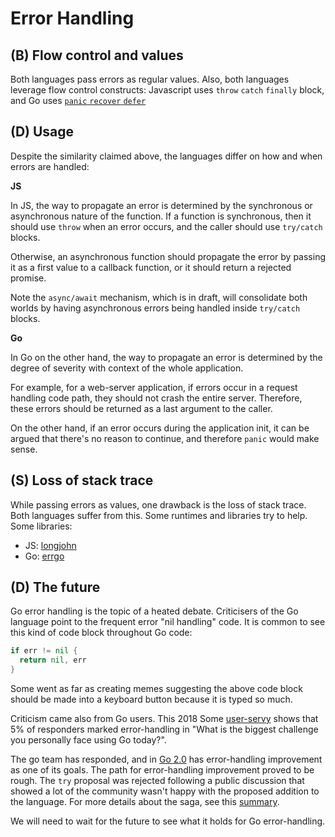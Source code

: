 # Error Handling
## (B) Flow control and values

Both languages pass errors as regular values. Also, both languages leverage flow control constructs: Javascript uses `throw` `catch` `finally` block, and Go uses [`panic` `recover` `defer` ](https://blog.golang.org/defer-panic-and-recover)

## (D) Usage
Despite the similarity claimed above, the languages differ on how and when errors are handled:

**JS**

In JS, the way to propagate an error is determined by the synchronous or asynchronous nature of the function.
If a function is synchronous, then it should use `throw` when an error occurs, and the caller should use `try/catch` blocks.

Otherwise, an asynchronous function should propagate the error by passing it as a first value to a callback function, or it should return a rejected promise.

Note the `async/await` mechanism, which is in draft, will consolidate both worlds by having asynchronous errors being handled inside `try/catch` blocks.

**Go**

In Go on the other hand, the way to propagate an error is determined by the degree of severity with context of the whole application.

For example, for a web-server application, if errors occur in a request handling code path, they should not crash the entire server.  Therefore, these errors should be returned as a last argument to the caller.

On the other hand, if an error occurs during the application init, it can be argued that there's no reason to continue, and therefore `panic` would make sense.

## (S) Loss of stack trace
While passing errors as values, one drawback is the loss of stack trace. Both languages suffer from this. Some runtimes and libraries try to help. Some libraries:
- JS: [longjohn](https://github.com/mattinsler/longjohn)
- Go: [errgo](https://github.com/juju/errgo)

## (D) The future

Go error handling is the topic of a heated debate. Criticisers of the Go language point to the frequent error "nil handling" code. It is common to see this kind of code block throughout Go code:
```Go
if err != nil {
  return nil, err
}
```
Some went as far as creating memes suggesting the above code block should be made into a keyboard button because it is typed so much.

Criticism came also from Go users. This 2018 Some [user-servy](https://blog.golang.org/survey2018-results) shows that 5% of responders marked error-handling in "What is  the biggest challenge you personally face using Go today?". 

The go team has responded, and in [Go 2.0](https://blog.golang.org/go2-next-steps) has error-handling improvement as one of its goals. The path for error-handling improvement proved to be rough. The `try` proposal was rejected following a public discussion that showed a lot of the community wasn't happy with the proposed addition to the language. For more details about the saga, see this [summary](https://www.infoq.com/news/2019/07/go-try-proposal-rejected/).

We will need to wait for the future to see what it holds for Go error-handling.

